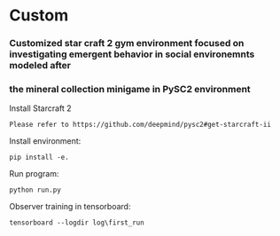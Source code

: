 # Custom 
### Customized star craft 2 gym environment focused on investigating emergent behavior in social environemnts modeled after
### the mineral collection minigame in PySC2 environment

Install Starcraft 2
```
Please refer to https://github.com/deepmind/pysc2#get-starcraft-ii
```

Install environment:
```
pip install -e.
```

Run program:
```
python run.py
```

Observer training in tensorboard:
```
tensorboard --logdir log\first_run
```
